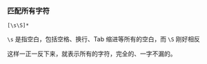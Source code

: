 ### 匹配所有字符

```
[\s\S]*
```

`\s` 是指空白，包括空格、换行、Tab 缩进等所有的空白，而 `\S` 刚好相反

这样一正一反下来，就表示所有的字符，完全的、一字不漏的。